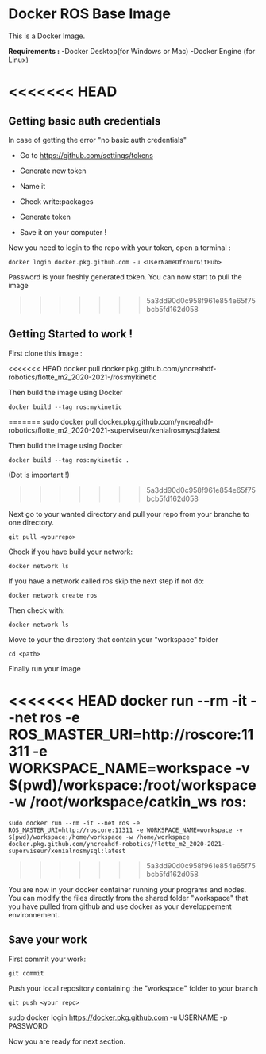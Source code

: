 # Docker ROS Base Image

This is a Docker Image.

**Requirements :**
-Docker Desktop(for Windows or Mac)
-Docker Engine (for Linux)

<<<<<<< HEAD
=======
## Getting basic auth credentials

In case of getting the error "no basic auth credentials"

- Go to https://github.com/settings/tokens

- Generate new token

- Name it

- Check write:packages

- Generate token

- Save it on your computer !

Now you need to login to the repo with your token, open a terminal :

    docker login docker.pkg.github.com -u <UserNameOfYourGitHub>

Password is your freshly generated token. You can now start to pull the image


>>>>>>> 5a3dd90d0c958f961e854e65f75bcb5fd162d058
## Getting Started to work !

First clone this image :
    
<<<<<<< HEAD
    docker pull docker.pkg.github.com/yncreahdf-robotics/flotte_m2_2020-2021-<yourproductname>/ros:mykinetic

Then build the image using Docker

    docker build --tag ros:mykinetic 
=======
    sudo docker pull docker.pkg.github.com/yncreahdf-robotics/flotte_m2_2020-2021-superviseur/xenialrosmysql:latest

Then build the image using Docker

    docker build --tag ros:mykinetic .
(Dot is important !)
>>>>>>> 5a3dd90d0c958f961e854e65f75bcb5fd162d058

Next go to your wanted directory and pull your repo from your branche to one directory.

    git pull <yourrepo>

Check if you have build your network:

    docker network ls

If you have a network called ros skip the next step if not do:

    docker network create ros

Then check with:

    docker network ls

Move to your the directory that contain your "workspace" folder

    cd <path>

Finally run your image

<<<<<<< HEAD
    docker run --rm -it --net ros -e ROS_MASTER_URI=http://roscore:11311 -e WORKSPACE_NAME=workspace -v $(pwd)/workspace:/root/workspace -w /root/workspace/catkin_ws ros:<yourimagename>
=======
    sudo docker run --rm -it --net ros -e ROS_MASTER_URI=http://roscore:11311 -e WORKSPACE_NAME=workspace -v $(pwd)/workspace:/home/workspace -w /home/workspace docker.pkg.github.com/yncreahdf-robotics/flotte_m2_2020-2021-superviseur/xenialrosmysql:latest
>>>>>>> 5a3dd90d0c958f961e854e65f75bcb5fd162d058

You are now in your docker container running your programs and nodes.
You can modify the files directly from the shared folder "workspace" that you have pulled from github and use docker as your developpement environnement.

## Save your work
First commit your work:

    git commit

Push your local repository containing the "workspace" folder to your branch

    git push <your repo>





sudo docker login https://docker.pkg.github.com -u USERNAME -p PASSWORD


Now you are ready for next section.

